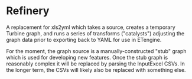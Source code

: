 # Refinery

A replacement for xls2yml which takes a source, creates a temporary Turbine
graph, and runs a series of transforms ("catalysts") adjusting the graph data
prior to exporting back to YAML for use in ETengine.

For the moment, the graph source is a manually-constructed "stub" graph which
is used for developing new features. Once the stub graph is reasonably complex
it will  be replaced by parsing the InputExcel CSVs. In the longer term, the
CSVs will likely also be replaced with something else.
